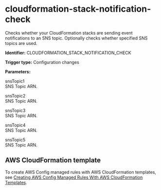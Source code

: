 # cloudformation\-stack\-notification\-check<a name="cloudformation-stack-notification-check"></a>

Checks whether your CloudFormation stacks are sending event notifications to an SNS topic\. Optionally checks whether specified SNS topics are used\.

**Identifier:** CLOUDFORMATION\_STACK\_NOTIFICATION\_CHECK

**Trigger type:** Configuration changes

**Parameters:**

snsTopic1   
SNS Topic ARN\. 

snsTopic2   
SNS Topic ARN\. 

snsTopic3   
 SNS Topic ARN\. 

snsTopic4   
SNS Topic ARN\. 

snsTopic5   
SNS Topic ARN\. 

## AWS CloudFormation template<a name="w4aac13c29c17c53c13"></a>

To create AWS Config managed rules with AWS CloudFormation templates, see [Creating AWS Config Managed Rules With AWS CloudFormation Templates](aws-config-managed-rules-cloudformation-templates.md)\.